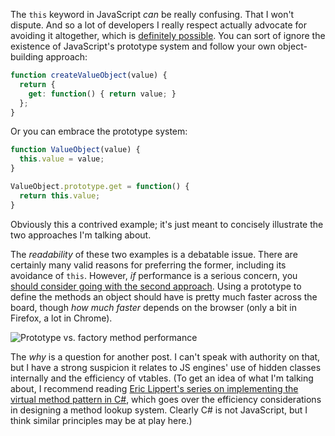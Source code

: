 The `this` keyword in JavaScript *can* be really confusing. That I won't dispute. And so a lot of developers I really respect actually advocate for avoiding it altogether, which is [definitely possible](http://blog.thepete.net/blog/2012/02/06/class-less-javascript/). You can sort of ignore the existence of JavaScript's prototype system and follow your own object-building approach:

```javascript
function createValueObject(value) {
  return {
    get: function() { return value; }
  };
}
```

Or you can embrace the prototype system:

```javascript
function ValueObject(value) {
  this.value = value;
}

ValueObject.prototype.get = function() {
  return this.value;
}
```

Obviously this a contrived example; it's just meant to concisely illustrate the two approaches I'm talking about.

The *readability* of these two examples is a debatable issue. There are certainly many valid reasons for preferring the former, including its avoidance of `this`. However, *if* performance is a serious concern, you [should consider going with the second approach](http://jsperf.com/prototype-vs-factory-performance/3). Using a prototype to define the methods an object should have is pretty much faster across the board, though *how much faster* depends on the browser (only a bit in Firefox, a lot in Chrome).

![Prototype vs. factory method performance](https://coderwall-assets-0.s3.amazonaws.com/uploads/picture/file/2147/PrototypeVsFactoryMethod.png)

The *why* is a question for another post. I can't speak with authority on that, but I have a strong suspicion it relates to JS engines' use of hidden classes internally and the efficiency of vtables. (To get an idea of what I'm talking about, I recommend reading [Eric Lippert's series on implementing the virtual method pattern in C#](http://blogs.msdn.com/b/ericlippert/archive/2011/03/17/implementing-the-virtual-method-pattern-in-c-part-one.aspx), which goes over the efficiency considerations in designing a method lookup system. Clearly C# is not JavaScript, but I think similar principles may be at play here.)
